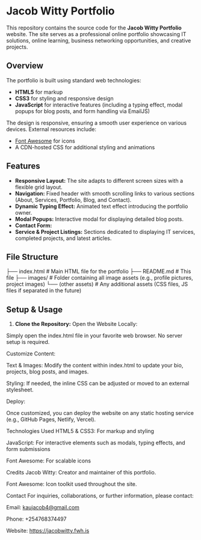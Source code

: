 # Jacob Witty Portfolio

This repository contains the source code for the **Jacob Witty Portfolio** website. The site serves as a professional online portfolio showcasing IT solutions, online learning, business networking opportunities, and creative projects.

## Overview

The portfolio is built using standard web technologies:
- **HTML5** for markup
- **CSS3** for styling and responsive design
- **JavaScript** for interactive features (including a typing effect, modal popups for blog posts, and form handling via EmailJS)

The design is responsive, ensuring a smooth user experience on various devices. External resources include:
- [Font Awesome](https://fontawesome.com/) for icons
- A CDN-hosted CSS for additional styling and animations

## Features

- **Responsive Layout:** The site adapts to different screen sizes with a flexible grid layout.
- **Navigation:** Fixed header with smooth scrolling links to various sections (About, Services, Portfolio, Blog, and Contact).
- **Dynamic Typing Effect:** Animated text effect introducing the portfolio owner.
- **Modal Popups:** Interactive modal for displaying detailed blog posts.
- **Contact Form:**
- **Service & Project Listings:** Sections dedicated to displaying IT services, completed projects, and latest articles.

## File Structure

├── index.html # Main HTML file for the portfolio ├── README.md # This file ├── images/ # Folder containing all image assets (e.g., profile pictures, project images) └── (other assets) # Any additional assets (CSS files, JS files if separated in the future)


## Setup & Usage

1. **Clone the Repository:**
Open the Website Locally:

Simply open the index.html file in your favorite web browser. No server setup is required.

Customize Content:

Text & Images: Modify the content within index.html to update your bio, projects, blog posts, and images.


Styling: If needed, the inline CSS can be adjusted or moved to an external stylesheet.

Deploy:

Once customized, you can deploy the website on any static hosting service (e.g., GitHub Pages, Netlify, Vercel).

Technologies Used
HTML5 & CSS3: For markup and styling

JavaScript: For interactive elements such as modals, typing effects, and form submissions

Font Awesome: For scalable icons


Credits
Jacob Witty: Creator and maintainer of this portfolio.

Font Awesome: Icon toolkit used throughout the site.



Contact
For inquiries, collaborations, or further information, please contact:

Email: kaujacob4@gmail.com

Phone: +254768374497

Website: https://jacobwitty.fwh.is
